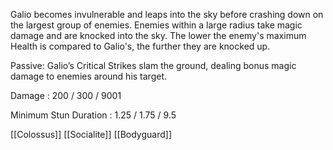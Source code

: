 Galio becomes invulnerable and leaps into the sky before crashing down on the largest group of enemies. Enemies within a large radius take magic damage and are knocked into the sky. The lower the enemy's maximum Health is compared to Galio's, the further they are knocked up.  
  
Passive: Galio’s Critical Strikes slam the ground, dealing bonus magic damage to enemies around his target.

Damage : 200 / 300 / 9001

Minimum Stun Duration : 1.25 / 1.75 / 9.5

[[Colossus]]
[[Socialite]]
[[Bodyguard]]


